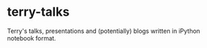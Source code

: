 terry-talks
===========

Terry's talks, presentations and (potentially) blogs written in iPython notebook format.
